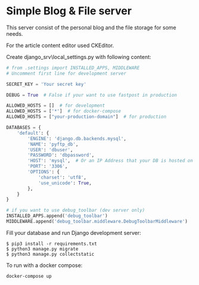 # Simple Blog & File server

This server consist of the personal blog and the file storage for some needs.

For the article content editor used CKEditor.

Create django\_srv\local\_settings.py with following content:
```python
# from .settings import INSTALLED_APPS, MIDDLEWARE
# Uncomment first line for development server

SECRET_KEY = 'Your secret key'

DEBUG = True  # False if your want to use fastpost in production

ALLOWED_HOSTS = []  # for development
ALLOWED_HOSTS = ['*']  # for docker-compose
ALLOWED_HOSTS = ["your-production-domain"]  # for production

DATABASES = {
    'default': {
        'ENGINE': 'django.db.backends.mysql',
        'NAME': 'pyftp_db',
        'USER': 'dbuser',
        'PASSWORD': 'dbpassword',
        'HOST': 'mysql',  # Or an IP Address that your DB is hosted on
        'PORT': '3306',
        'OPTIONS': {
            'charset': 'utf8',
            'use_unicode': True,
        },
    }
}

# if you want to use debug_toolbar (dev server only)
INSTALLED_APPS.append('debug_toolbar')
MIDDLEWARE.append('debug_toolbar.middleware.DebugToolbarMiddleware')

```

Fill your database and run Django development server:
```
$ pip3 install -r requirements.txt
$ python3 manage.py migrate
$ python3 manage.py collectstatic
```

To run with a docker compose:
```
docker-compose up
```

